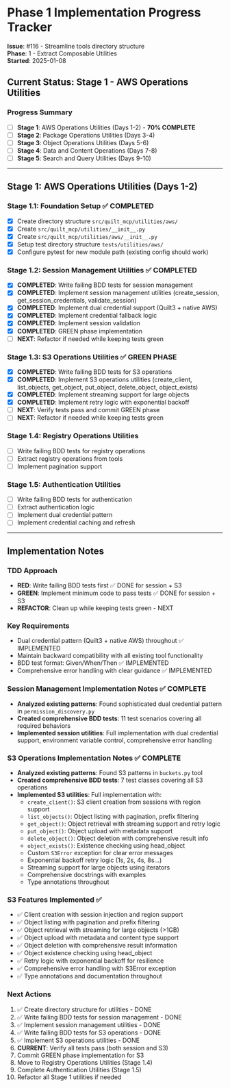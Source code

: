 # Phase 1 Implementation Progress Tracker

**Issue**: #116 - Streamline tools directory structure  
**Phase**: 1 - Extract Composable Utilities  
**Started**: 2025-01-08

## Current Status: **Stage 1 - AWS Operations Utilities**

### Progress Summary
- [ ] **Stage 1**: AWS Operations Utilities (Days 1-2) - **70% COMPLETE**
- [ ] **Stage 2**: Package Operations Utilities (Days 3-4)
- [ ] **Stage 3**: Object Operations Utilities (Days 5-6) 
- [ ] **Stage 4**: Data and Content Operations (Days 7-8)
- [ ] **Stage 5**: Search and Query Utilities (Days 9-10)

---

## Stage 1: AWS Operations Utilities (Days 1-2)

### Stage 1.1: Foundation Setup ✅ COMPLETED
- [x] Create directory structure `src/quilt_mcp/utilities/aws/`
- [x] Create `src/quilt_mcp/utilities/__init__.py`
- [x] Create `src/quilt_mcp/utilities/aws/__init__.py`
- [x] Setup test directory structure `tests/utilities/aws/`
- [x] Configure pytest for new module path (existing config should work)

### Stage 1.2: Session Management Utilities ✅ COMPLETED
- [x] **COMPLETED**: Write failing BDD tests for session management
- [x] **COMPLETED**: Implement session management utilities (create_session, get_session_credentials, validate_session)
- [x] **COMPLETED**: Implement dual credential support (Quilt3 + native AWS)
- [x] **COMPLETED**: Implement credential fallback logic
- [x] **COMPLETED**: Implement session validation
- [x] **COMPLETED**: GREEN phase implementation
- [ ] **NEXT**: Refactor if needed while keeping tests green

### Stage 1.3: S3 Operations Utilities ✅ GREEN PHASE
- [x] **COMPLETED**: Write failing BDD tests for S3 operations  
- [x] **COMPLETED**: Implement S3 operations utilities (create_client, list_objects, get_object, put_object, delete_object, object_exists)
- [x] **COMPLETED**: Implement streaming support for large objects
- [x] **COMPLETED**: Implement retry logic with exponential backoff
- [ ] **NEXT**: Verify tests pass and commit GREEN phase
- [ ] **NEXT**: Refactor if needed while keeping tests green

### Stage 1.4: Registry Operations Utilities
- [ ] Write failing BDD tests for registry operations
- [ ] Extract registry operations from tools
- [ ] Implement pagination support

### Stage 1.5: Authentication Utilities  
- [ ] Write failing BDD tests for authentication
- [ ] Extract authentication logic
- [ ] Implement dual credential pattern
- [ ] Implement credential caching and refresh

---

## Implementation Notes

### TDD Approach
- **RED**: Write failing BDD tests first ✅ DONE for session + S3
- **GREEN**: Implement minimum code to pass tests ✅ DONE for session + S3
- **REFACTOR**: Clean up while keeping tests green - NEXT

### Key Requirements
- Dual credential pattern (Quilt3 + native AWS) throughout ✅ IMPLEMENTED
- Maintain backward compatibility with all existing tool functionality
- BDD test format: Given/When/Then ✅ IMPLEMENTED  
- Comprehensive error handling with clear guidance ✅ IMPLEMENTED

### Session Management Implementation Notes ✅ COMPLETE
- **Analyzed existing patterns**: Found sophisticated dual credential pattern in `permission_discovery.py`
- **Created comprehensive BDD tests**: 11 test scenarios covering all required behaviors
- **Implemented session utilities**: Full implementation with dual credential support, environment variable control, comprehensive error handling

### S3 Operations Implementation Notes ✅ COMPLETE
- **Analyzed existing patterns**: Found S3 patterns in `buckets.py` tool
- **Created comprehensive BDD tests**: 7 test classes covering all S3 operations 
- **Implemented S3 utilities**: Full implementation with:
  - `create_client()`: S3 client creation from sessions with region support
  - `list_objects()`: Object listing with pagination, prefix filtering
  - `get_object()`: Object retrieval with streaming support and retry logic
  - `put_object()`: Object upload with metadata support
  - `delete_object()`: Object deletion with comprehensive result info
  - `object_exists()`: Existence checking using head_object
  - Custom `S3Error` exception for clear error messages
  - Exponential backoff retry logic (1s, 2s, 4s, 8s...)
  - Streaming support for large objects using iterators
  - Comprehensive docstrings with examples
  - Type annotations throughout

### S3 Features Implemented ✅
- ✅ Client creation with session injection and region support
- ✅ Object listing with pagination and prefix filtering
- ✅ Object retrieval with streaming for large objects (>1GB)
- ✅ Object upload with metadata and content type support
- ✅ Object deletion with comprehensive result information
- ✅ Object existence checking using head_object
- ✅ Retry logic with exponential backoff for resilience
- ✅ Comprehensive error handling with S3Error exception
- ✅ Type annotations and documentation throughout

### Next Actions
1. ✅ Create directory structure for utilities - DONE
2. ✅ Write failing BDD tests for session management - DONE  
3. ✅ Implement session management utilities - DONE
4. ✅ Write failing BDD tests for S3 operations - DONE
5. ✅ Implement S3 operations utilities - DONE
6. **CURRENT**: Verify all tests pass (both session and S3)
7. Commit GREEN phase implementation for S3
8. Move to Registry Operations Utilities (Stage 1.4)
9. Complete Authentication Utilities (Stage 1.5)
10. Refactor all Stage 1 utilities if needed